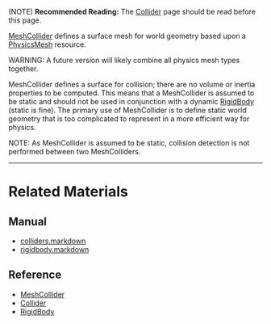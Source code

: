 (NOTE) **Recommended Reading:** The [Collider](https://plasmaengine.github.io/PlasmaDocs/Manual/plasmamanual/physics/colliders.markdown) page should be read before this page.

[MeshCollider](https://github.com/PlasmaEngine/PlasmaDocs/blob/master/code_reference/class_reference/meshcollider.markdown) defines a surface mesh for world geometry based upon a [PhysicsMesh](https://github.com/PlasmaEngine/PlasmaDocs/blob/master/code_reference/class_reference/physicsmesh.markdown) resource.

WARNING: A future version will likely combine all physics mesh types together.

MeshCollider defines a surface for collision; there are no volume or inertia properties to be computed. This means that a MeshCollider is assumed to be static and should not be used in conjunction with a dynamic [RigidBody](https://plasmaengine.github.io/PlasmaDocs/Manual/plasmamanual/physics/colliders/rigidbody.markdown) (static is fine). The primary use of MeshCollider is to define static world geometry that is too complicated to represent in a more efficient way for physics.

NOTE: As MeshCollider is assumed to be static, collision detection is not performed between two MeshColliders. 

---
 #  Related Materials
 ##  Manual
- [colliders.markdown](https://plasmaengine.github.io/PlasmaDocs/Manual/plasmamanual/physics/colliders.markdown)
- [rigidbody.markdown](https://plasmaengine.github.io/PlasmaDocs/Manual/plasmamanual/physics/colliders/rigidbody.markdown)

 ##  Reference
- [MeshCollider](https://github.com/PlasmaEngine/PlasmaDocs/blob/master/code_reference/class_reference/meshcollider.markdown)
- [Collider](https://github.com/PlasmaEngine/PlasmaDocs/blob/master/code_reference/class_reference/collider.markdown)
- [RigidBody](https://github.com/PlasmaEngine/PlasmaDocs/blob/master/code_reference/class_reference/rigidbody.markdown) 

 